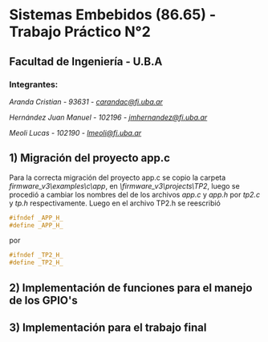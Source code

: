 # **Sistemas Embebidos (86.65) - Trabajo Práctico N°2**
## **Facultad de Ingeniería - U.B.A**

### **Integrantes:**

  *Aranda Cristian - 93631 -  carandac@fi.uba.ar*

  *Hernández Juan Manuel - 102196 - jmhernandez@fi.uba.ar*

  *Meoli Lucas - 102190 - lmeoli@fi.uba.ar*
  
## 1) Migración del proyecto app.c
Para la correcta migración del proyecto app.c se copio la carpeta *firmware_v3\examples\c\app*, en *\firmware_v3\projects\TP2*, luego se procedió a cambiar los nombres del de los archivos *app.c* y *app.h* por *tp2.c* y *tp.h* respectivamente. Luego en el archivo TP2.h se reescribió 
```C
#ifndef _APP_H_
#define _APP_H_
```
por 

```C
#ifndef _TP2_H_
#define _TP2_H_
```



## 2) Implementación de funciones para el manejo de los GPIO's

## 3) Implementación para el trabajo final


